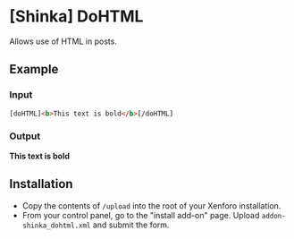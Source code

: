 # [Shinka] DoHTML
Allows use of HTML in posts.

## Example
### Input
```HTML
[doHTML]<b>This text is bold</b>[/doHTML]
```

### Output
**This text is bold**

## Installation
* Copy the contents of `/upload` into the root of your Xenforo installation.
* From your control panel, go to the "install add-on" page. Upload `addon-shinka_dohtml.xml` and submit the form.